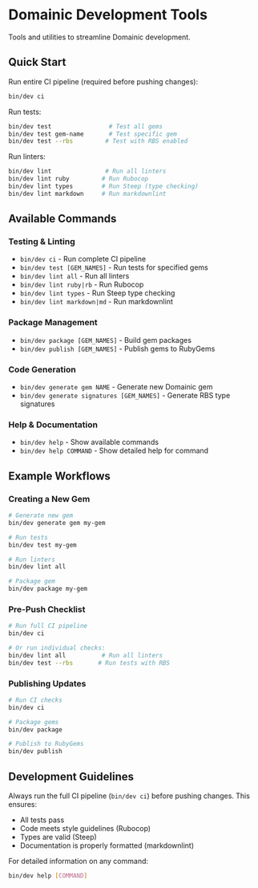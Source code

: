 # Domainic Development Tools

Tools and utilities to streamline Domainic development.

## Quick Start

Run entire CI pipeline (required before pushing changes):

```bash
bin/dev ci
```

Run tests:

```bash
bin/dev test                # Test all gems
bin/dev test gem-name       # Test specific gem
bin/dev test --rbs         # Test with RBS enabled
```

Run linters:

```bash
bin/dev lint               # Run all linters
bin/dev lint ruby         # Run Rubocop
bin/dev lint types        # Run Steep (type checking)
bin/dev lint markdown     # Run markdownlint
```

## Available Commands

### Testing & Linting

- `bin/dev ci` - Run complete CI pipeline
- `bin/dev test [GEM_NAMES]` - Run tests for specified gems
- `bin/dev lint all` - Run all linters
- `bin/dev lint ruby|rb` - Run Rubocop
- `bin/dev lint types` - Run Steep type checking
- `bin/dev lint markdown|md` - Run markdownlint

### Package Management

- `bin/dev package [GEM_NAMES]` - Build gem packages
- `bin/dev publish [GEM_NAMES]` - Publish gems to RubyGems

### Code Generation

- `bin/dev generate gem NAME` - Generate new Domainic gem
- `bin/dev generate signatures [GEM_NAMES]` - Generate RBS type signatures

### Help & Documentation

- `bin/dev help` - Show available commands
- `bin/dev help COMMAND` - Show detailed help for command

## Example Workflows

### Creating a New Gem

```bash
# Generate new gem
bin/dev generate gem my-gem

# Run tests
bin/dev test my-gem

# Run linters
bin/dev lint all

# Package gem
bin/dev package my-gem
```

### Pre-Push Checklist

```bash
# Run full CI pipeline
bin/dev ci

# Or run individual checks:
bin/dev lint all          # Run all linters
bin/dev test --rbs       # Run tests with RBS
```

### Publishing Updates

```bash
# Run CI checks
bin/dev ci

# Package gems
bin/dev package

# Publish to RubyGems
bin/dev publish
```

## Development Guidelines

Always run the full CI pipeline (`bin/dev ci`) before pushing changes. This ensures:

- All tests pass
- Code meets style guidelines (Rubocop)
- Types are valid (Steep)
- Documentation is properly formatted (markdownlint)

For detailed information on any command:

```bash
bin/dev help [COMMAND]
```
